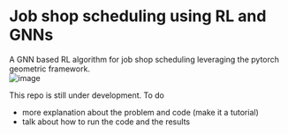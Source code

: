 # Job shop scheduling using RL and GNNs
A  GNN based RL algorithm for job shop scheduling leveraging the pytorch geometric framework.\
![image](https://github.com/user-attachments/assets/f8f68257-dabe-47e9-870a-832767b62105)




This repo is still under development. To do

- more explanation about the problem and code (make it a tutorial)
- talk about how to run the code and the results
